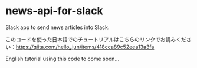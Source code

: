 # news-api-for-slack
Slack app to send news articles into Slack.

このコードを使った日本語でのチュートリアルはこちらのリンクでお読みください：https://qiita.com/hello_jun/items/418cca89c52eea13a3fa

English tutorial using this code to come soon...